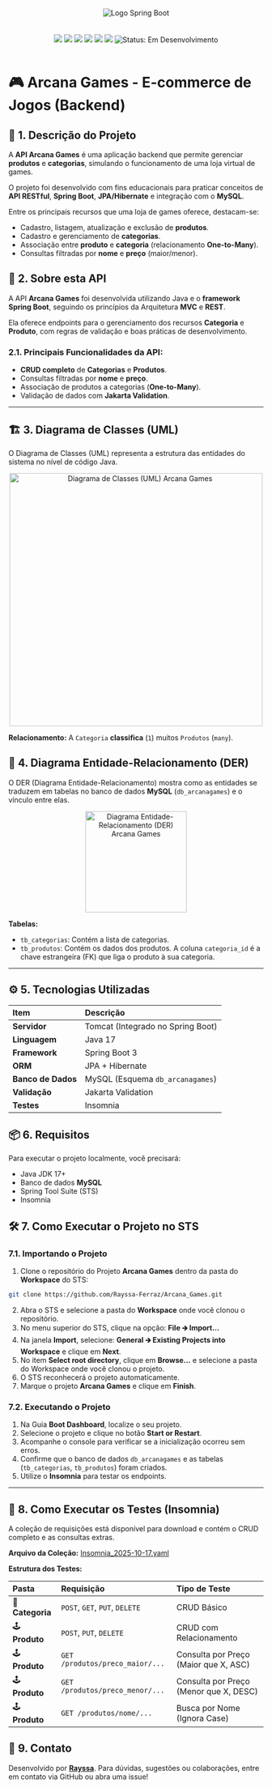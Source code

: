<br />
 
<div align="center">
<img src="https://i.imgur.com/w8tTOuT.png" alt="Logo Spring Boot" />
</div>
 
<br />
 
<div align="center">
<img src="https://img.shields.io/github/languages/top/Rayssa-Ferraz/Arcana_Games?style=flat-square" />
<img src="https://img.shields.io/github/repo-size/Rayssa-Ferraz/Arcana_Games?style=flat-square" />
<img src="https://img.shields.io/github/languages/count/Rayssa-Ferraz/Arcana_Games?style=flat-square" />
<img src="https://img.shields.io/github/last-commit/Rayssa-Ferraz/Arcana_Games?style=flat-square" />
<img src="https://img.shields.io/github/issues/Rayssa-Ferraz/Arcana_Games?style=flat-square" />
<img src="https://img.shields.io/github/issues-pr/Rayssa-Ferraz/Arcana_Games?style=flat-square" />
<img src="https://img.shields.io/badge/status-em%20desenvolvimento-orange" alt="Status: Em Desenvolvimento">
</div>
 
<br />

# 🎮 Arcana Games - E-commerce de Jogos (Backend)

## 📌 1. Descrição do Projeto

A **API Arcana Games** é uma aplicação backend que permite gerenciar **produtos** e **categorias**, simulando o funcionamento de uma loja virtual de games.

O projeto foi desenvolvido com fins educacionais para praticar conceitos de **API RESTful**, **Spring Boot**, **JPA/Hibernate** e integração com o **MySQL**.

Entre os principais recursos que uma loja de games oferece, destacam-se:
* Cadastro, listagem, atualização e exclusão de **produtos**.
* Cadastro e gerenciamento de **categorias**.
* Associação entre **produto** e **categoria** (relacionamento **One-to-Many**).
* Consultas filtradas por **nome** e **preço** (maior/menor).

## 🚀 2. Sobre esta API

A API **Arcana Games** foi desenvolvida utilizando Java e o **framework Spring Boot**, seguindo os princípios da Arquitetura **MVC** e **REST**.

Ela oferece endpoints para o gerenciamento dos recursos **Categoria** e **Produto**, com regras de validação e boas práticas de desenvolvimento.

### 2.1. Principais Funcionalidades da API:

* **CRUD completo** de **Categorias** e **Produtos**.
* Consultas filtradas por **nome** e **preço**.
* Associação de produtos a categorias (**One-to-Many**).
* Validação de dados com **Jakarta Validation**.

---

## 🏗️ 3. Diagrama de Classes (UML)

O Diagrama de Classes (UML) representa a estrutura das entidades do sistema no nível de código Java.

<div align="center">
    <img src="https://ik.imagekit.io/f9incgeso/diagrama_classe_arcanagames.png?updatedAt=1760744372954" alt="Diagrama de Classes (UML) Arcana Games" width="500"/>
</div>

**Relacionamento:** A `Categoria` **classifica** (`1`) muitos `Produtos` (`many`).

## 🧱 4. Diagrama Entidade-Relacionamento (DER)

O DER (Diagrama Entidade-Relacionamento) mostra como as entidades se traduzem em tabelas no banco de dados **MySQL** (`db_arcanagames`) e o vínculo entre elas.

<div align="center">
    <img src="https://ik.imagekit.io/f9incgeso/DER_db_arcanagames.png?updatedAt=1760743509334" alt="Diagrama Entidade-Relacionamento (DER) Arcana Games" width="200"/>
</div>

**Tabelas:**
* `tb_categorias`: Contém a lista de categorias.
* `tb_produtos`: Contém os dados dos produtos. A coluna `categoria_id` é a chave estrangeira (FK) que liga o produto à sua categoria.

---

## ⚙️ 5. Tecnologias Utilizadas

| Item | Descrição |
| :--- | :--- |
| **Servidor** | Tomcat (Integrado no Spring Boot) |
| **Linguagem** | Java 17 |
| **Framework** | Spring Boot 3 |
| **ORM** | JPA + Hibernate |
| **Banco de Dados** | MySQL (Esquema `db_arcanagames`) |
| **Validação** | Jakarta Validation |
| **Testes** | Insomnia |

## 📦 6. Requisitos

Para executar o projeto localmente, você precisará:
* Java JDK 17+
* Banco de dados **MySQL**
* Spring Tool Suite (STS)
* Insomnia

## 🛠️ 7. Como Executar o Projeto no STS

### 7.1. Importando o Projeto

1. Clone o repositório do Projeto **Arcana Games** dentro da pasta do **Workspace** do STS:

```bash
git clone https://github.com/Rayssa-Ferraz/Arcana_Games.git
```

2. Abra o STS e selecione a pasta do **Workspace** onde você clonou o repositório.
3. No menu superior do STS, clique na opção: **File 🡲 Import...**
4. Na janela **Import**, selecione: **General 🡲 Existing Projects into Workspace** e clique em **Next**.
5. No item **Select root directory**, clique em **Browse...** e selecione a pasta do Workspace onde você clonou o projeto.
6. O STS reconhecerá o projeto automaticamente.
7. Marque o projeto **Arcana Games** e clique em **Finish**.

### 7.2. Executando o Projeto

1. Na Guia **Boot Dashboard**, localize o seu projeto.
2. Selecione o projeto e clique no botão **Start or Restart**.
3. Acompanhe o console para verificar se a inicialização ocorreu sem erros.
4. Confirme que o banco de dados `db_arcanagames` e as tabelas (`tb_categorias`, `tb_produtos`) foram criados.
5. Utilize o **Insomnia** para testar os endpoints.

---

## 🧪 8. Como Executar os Testes (Insomnia)

A coleção de requisições está disponível para download e contém o CRUD completo e as consultas extras.

**Arquivo da Coleção:**
[Insomnia_2025-10-17.yaml](https://github.com/Rayssa-Ferraz/Arcana_Games/blob/main/teste_isomnia_arcanagames/Insomnia_2025-10-17.yaml)

**Estrutura dos Testes:**

| Pasta | Requisição | Tipo de Teste |
| :--- | :--- | :--- |
| 📂 **Categoria** | `POST`, `GET`, `PUT`, `DELETE` | CRUD Básico |
| 🕹️ **Produto** | `POST`, `PUT`, `DELETE` | CRUD com Relacionamento |
| 🕹️ **Produto** | `GET /produtos/preco_maior/...` | Consulta por Preço (Maior que X, ASC) |
| 🕹️ **Produto** | `GET /produtos/preco_menor/...` | Consulta por Preço (Menor que X, DESC) |
| 🕹️ **Produto** | `GET /produtos/nome/...` | Busca por Nome (Ignora Case) |

## 🌟 9. Contato

Desenvolvido por **[Rayssa](https://github.com/Rayssa-Ferraz)**. Para dúvidas, sugestões ou colaborações, entre em contato via GitHub ou abra uma issue!